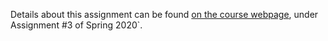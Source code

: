 Details about this assignment can be found [on the course webpage](http://cs231n.github.io/), under Assignment #3 of Spring 2020`.
